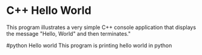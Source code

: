 # C++ Hello World

This program illustrates a very simple C++ console application that displays the message "Hello, World" and then terminates."


#python Hello world
This program is printing hello world in python 
